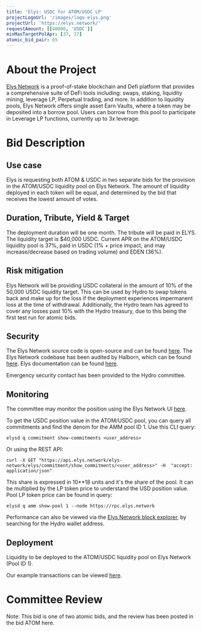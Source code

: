 ```yaml
---
title: 'Elys: USDC for ATOM/USDC LP'
projectLogoUrl: '/images/logo-elys.png'
projectUrl: 'https://elys.network/'
requestAmount: [[40000, 'USDC']]
minMaxTargetPolApr: [37, 37]
atomic_bid_pair: 65
---
```


# About the Project

[Elys Network](https://elys.network/) is a proof-of-stake blockchain and Defi platform that provides a comprehensive suite of DeFi tools including: swaps, staking, liquidity mining, leverage LP, Perpetual trading, and more. In addition to liquidity pools, Elys Network offers single asset Earn Vaults, where a token may be deposited into a borrow pool. Users can borrow from this pool to participate in Leverage LP functions, currently up to 3x leverage.

# Bid Description

## Use case

Elys is requesting both ATOM & USDC in two separate bids for the provision in the ATOM/USDC liquidity pool on Elys Network. The amount of liquidity deployed in each token will be equal, and determined by the bid that receives the lowest amount of votes.

## Duration, Tribute, Yield & Target

The deployment duration will be one month. The tribute will be paid in ELYS. The liquidity target is $40,000 USDC. Current APR on the ATOM/USDC liquidity pool is 37%, paid in USDC (1% + price impact, and may increase/decrease based on trading volume) and EDEN (36%).

## Risk mitigation

Elys Network will be providing USDC collateral in the amount of 10% of the 50,000 USDC liquidity target. This can be used by Hydro to swap tokens back and make up for the loss if the deployment experiences impermanent loss at the time of withdrawal. Additionally, the Hydro team has agreed to cover any losses past 10% with the Hydro treasury, due to this being the first test run for atomic bids.

## Security

The Elys Network source code is open-source and can be found [here](https://github.com/elys-network/elys). The Elys Network codebase has been audited by Halborn, which can be found [here](https://www.halborn.com/audits/elys-network/elys-modules). Elys documentation can be found [here](https://elys-network.gitbook.io/docs).

Emergency security contact has been provided to the Hydro committee.

## Monitoring

The committee may monitor the position using the Elys Network UI [here](https://app.elys.network/earn/mining#liquidity-positions).

To get the USDC position value in the ATOM/USDC pool, you can query all commitments and find the denom for the AMM pool ID 1. Use this CLI query:

`elysd q commitment show-commitments <user_address>`

Or using the REST API:

`curl -X GET "https://api.elys.network/elys-network/elys/commitment/show_commitments/<user_address>" -H  "accept: application/json"`

This share is expressed in 10\*\*18 units and it's the share of the pool. It can be multiplied by the LP token price to understand the USD position value. Pool LP token price can be found in query:

`elysd q amm show-pool 1 --node https://rpc.elys.network`

Performance can also be viewed via the [Elys Network block explorer](https://mainnet.itrocket.net/elys/), by searching for the Hydro wallet address.

## Deployment

Liquidity to be deployed to the ATOM/USDC liquidity pool on Elys Network (Pool ID 1).

Our example transactions can be viewed [here](https://elysscan.io/tx/4571dc37bb36b979edca77becbe49ad0a20f84f9c560fa9bccc18eba81bf0db2).

# Committee Review

Note: This bid is one of two atomic bids, and the review has been posted in the bid ATOM here.

